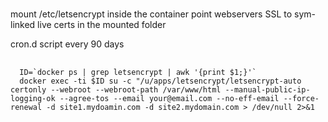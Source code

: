 # 
mount /etc/letsencrypt inside the container
point webservers SSL to sym-linked live certs in the mounted folder

cron.d script every 90 days
##
      ID=`docker ps | grep letsencrypt | awk '{print $1;}'`
      docker exec -ti $ID su -c "/u/apps/letsencrypt/letsencrypt-auto certonly --webroot --webroot-path /var/www/html --manual-public-ip-logging-ok --agree-tos --email your@email.com --no-eff-email --force-renewal -d site1.mydoamin.com -d site2.mydomain.com > /dev/null 2>&1
